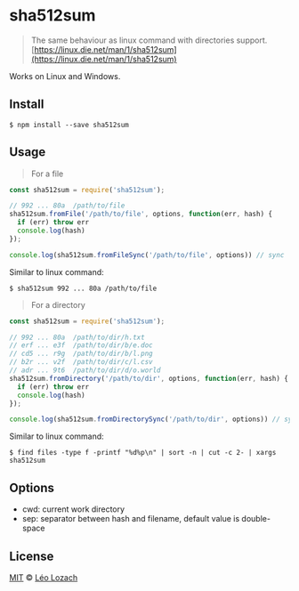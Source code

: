 # sha512sum
> The same behaviour as linux command with directories support. [https://linux.die.net/man/1/sha512sum](https://linux.die.net/man/1/sha512sum)

Works on Linux and Windows.

## Install

```
$ npm install --save sha512sum
```

## Usage

> For a file

```js
const sha512sum = require('sha512sum');

// 992 ... 80a  /path/to/file
sha512sum.fromFile('/path/to/file', options, function(err, hash) {
  if (err) throw err
  console.log(hash)
});

console.log(sha512sum.fromFileSync('/path/to/file', options)) // sync
```
Similar to linux command:

    $ sha512sum 992 ... 80a /path/to/file
  
 > For a directory

```js
const sha512sum = require('sha512sum');

// 992 ... 80a  /path/to/dir/h.txt
// erf ... e3f  /path/to/dir/b/e.doc
// cd5 ... r9g  /path/to/dir/b/l.png
// b2r ... v2f  /path/to/dir/c/l.csv
// adr ... 9t6  /path/to/dir/d/o.world
sha512sum.fromDirectory('/path/to/dir', options, function(err, hash) {
  if (err) throw err
  console.log(hash)
});

console.log(sha512sum.fromDirectorySync('/path/to/dir', options)) // sync
```

Similar to linux command:

    $ find files -type f -printf "%d%p\n" | sort -n | cut -c 2- | xargs sha512sum

## Options

* cwd: current work directory
* sep: separator between hash and filename, default value is double-space

## License

[MIT](LICENSE) © [Léo Lozach](https://github.com/Leelow)

[downloads-image]: https://img.shields.io/npm/dt/object-reader.svg?maxAge=3600
[downloads-url]: https://www.npmjs.com/package/sha512sum
[travis-image]: https://travis-ci.org/Leelow/sha512sum.svg?branch=master
[travis-url]: https://travis-ci.org/Leelow/osha512sum
[dependencies-image]: https://david-dm.org/leelow/sha512sum/status.svg
[dependencies-url]: https://david-dm.org/leelow/sha512sum?type=dev
[dev-dependencies-image]: https://david-dm.org/leelow/sha512sum/dev-status.svg
[dev-dependencies-url]: https://david-dm.org/leelow/sha512sum?type=dev
[javascript-standard-image]: https://img.shields.io/badge/code%20style-standard-brightgreen.svg
[javascript-standard-url]: http://standardjs.com/
